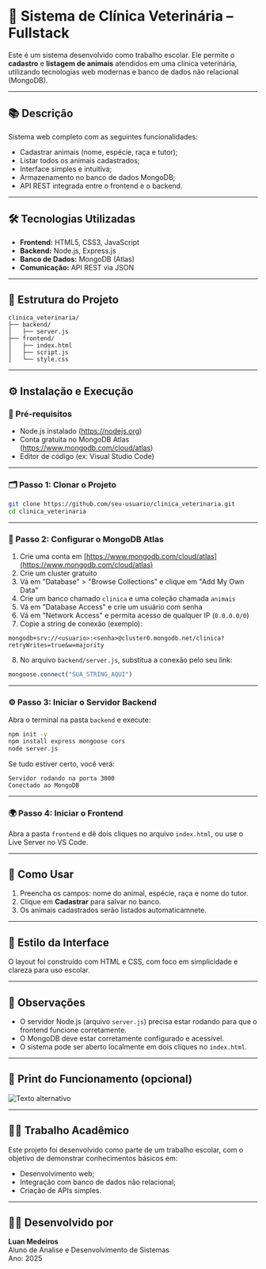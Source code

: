 # 🐾 Sistema de Clínica Veterinária – Fullstack

Este é um sistema desenvolvido como trabalho escolar. Ele permite o **cadastro** e **listagem de animais** atendidos em uma clínica veterinária, utilizando tecnologias web modernas e banco de dados não relacional (MongoDB).

---

## 📚 Descrição

Sistema web completo com as seguintes funcionalidades:

- Cadastrar animais (nome, espécie, raça e tutor);
- Listar todos os animais cadastrados;
- Interface simples e intuitiva;
- Armazenamento no banco de dados MongoDB;
- API REST integrada entre o frontend e o backend.

---

## 🛠 Tecnologias Utilizadas

- **Frontend:** HTML5, CSS3, JavaScript
- **Backend:** Node.js, Express.js
- **Banco de Dados:** MongoDB (Atlas)
- **Comunicação:** API REST via JSON

---

## 📁 Estrutura do Projeto

```
clinica_veterinaria/
├── backend/
│   ├── server.js
├── frontend/
│   ├── index.html
│   ├── script.js
│   └── style.css
```

---

## ⚙️ Instalação e Execução

### 🔧 Pré-requisitos

- Node.js instalado (https://nodejs.org)
- Conta gratuita no MongoDB Atlas (https://www.mongodb.com/cloud/atlas)
- Editor de código (ex: Visual Studio Code)

---

### 🗂️ Passo 1: Clonar o Projeto

```bash
git clone https://github.com/seu-usuario/clinica_veterinaria.git
cd clinica_veterinaria
```

---

### 🧩 Passo 2: Configurar o MongoDB Atlas

1. Crie uma conta em [https://www.mongodb.com/cloud/atlas](https://www.mongodb.com/cloud/atlas)
2. Crie um cluster gratuito
3. Vá em "Database" > "Browse Collections" e clique em "Add My Own Data"
4. Crie um banco chamado `clinica` e uma coleção chamada `animais`
5. Vá em "Database Access" e crie um usuário com senha
6. Vá em "Network Access" e permita acesso de qualquer IP (`0.0.0.0/0`)
7. Copie a string de conexão (exemplo):

```
mongodb+srv://<usuario>:<senha>@cluster0.mongodb.net/clinica?retryWrites=true&w=majority
```

8. No arquivo `backend/server.js`, substitua a conexão pelo seu link:

```js
mongoose.connect("SUA_STRING_AQUI")
```

---

### ⚙️ Passo 3: Iniciar o Servidor Backend

Abra o terminal na pasta `backend` e execute:

```bash
npm init -y
npm install express mongoose cors
node server.js
```

Se tudo estiver certo, você verá:

```
Servidor rodando na porta 3000
Conectado ao MongoDB
```

---

### 🌍 Passo 4: Iniciar o Frontend

Abra a pasta `frontend` e dê dois cliques no arquivo `index.html`, ou use o Live Server no VS Code.

---

## 🧪 Como Usar

1. Preencha os campos: nome do animal, espécie, raça e nome do tutor.
2. Clique em **Cadastrar** para salvar no banco.
3. Os animais cadastrados serão listados automaticamnete.

---

## 💄 Estilo da Interface

O layout foi construído com HTML e CSS, com foco em simplicidade e clareza para uso escolar.

---

## 📌 Observações

- O servidor Node.js (arquivo `server.js`) precisa estar rodando para que o frontend funcione corretamente.
- O MongoDB deve estar corretamente configurado e acessível.
- O sistema pode ser aberto localmente em dois cliques no `index.html`.

---

## 📸 Print do Funcionamento (opcional)

![Texto alternativo](caminho/da/imagem)


---

## 👨‍🏫 Trabalho Acadêmico

Este projeto foi desenvolvido como parte de um trabalho escolar, com o objetivo de demonstrar conhecimentos básicos em:

- Desenvolvimento web;
- Integração com banco de dados não relacional;
- Criação de APIs simples.

---

## 👨‍💻 Desenvolvido por

**Luan Medeiros**  
Aluno de Analise e Desenvolvimento de Sistemas  
Ano: 2025  
